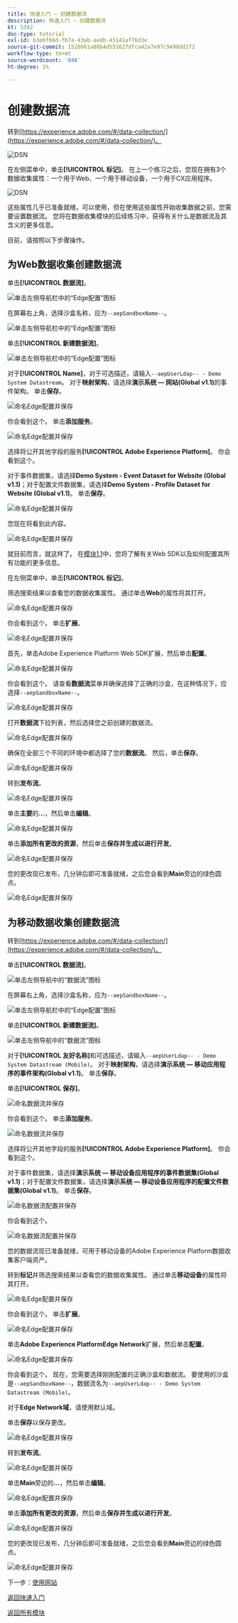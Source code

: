 ```yaml
---
title: 快速入门 — 创建数据流
description: 快速入门 — 创建数据流
kt: 5342
doc-type: tutorial
exl-id: b3e6f66d-fb7a-43ab-aedb-45141af76d3e
source-git-commit: 1526661a80b4d551627dfca42a7e97c9498dd1f2
workflow-type: tm+mt
source-wordcount: '848'
ht-degree: 1%

---
```


# 创建数据流

转到[https://experience.adobe.com/#/data-collection/](https://experience.adobe.com/#/data-collection/)。

![DSN](./images/launchprop.png)

在左侧菜单中，单击&#x200B;**[!UICONTROL 标记]**。 在上一个练习之后，您现在拥有3个数据收集属性：一个用于Web、一个用于移动设备，一个用于CX应用程序。

![DSN](./images/launchprop1.png)

这些属性几乎已准备就绪，可以使用，但在使用这些属性开始收集数据之前，您需要设置数据流。 您将在数据收集模块的后续练习中，获得有关什么是数据流及其含义的更多信息。

目前，请按照以下步骤操作。

## 为Web数据收集创建数据流

单击&#x200B;**[!UICONTROL 数据流]**。

![单击左侧导航栏中的“Edge配置”图标](./images/edgeconfig1a.png)

在屏幕右上角，选择沙盒名称，应为`--aepSandboxName--`。

![单击左侧导航栏中的“Edge配置”图标](./images/edgeconfig1b.png)

单击&#x200B;**[!UICONTROL 新建数据流]**。

![单击左侧导航栏中的“Edge配置”图标](./images/edgeconfig1.png)

对于&#x200B;**[!UICONTROL Name]**，对于可选描述，请输入`--aepUserLdap-- - Demo System Datastream`。 对于&#x200B;**映射架构**，请选择&#x200B;**演示系统 — 网站(Global v1.1)**&#x200B;的事件架构。 单击&#x200B;**保存**。

![命名Edge配置并保存](./images/edgeconfig2.png)

你会看到这个。 单击&#x200B;**添加服务**。

![命名Edge配置并保存](./images/edgeconfig3.png)

选择将公开其他字段的服务&#x200B;**[!UICONTROL Adobe Experience Platform]**。 你会看到这个。

对于事件数据集，请选择&#x200B;**Demo System - Event Dataset for Website (Global v1.1)**；对于配置文件数据集，请选择&#x200B;**Demo System - Profile Dataset for Website (Global v1.1)**。 单击&#x200B;**保存**。

![命名Edge配置并保存](./images/edgeconfig4.png)

您现在将看到此内容。

![命名Edge配置并保存](./images/edgeconfig5.png)

就目前而言，就这样了。 在[模块1.1](./../../../modules/datacollection/module1.1/data-ingestion-launch-web-sdk.md)中，您将了解有关Web SDK以及如何配置其所有功能的更多信息。

在左侧菜单中，单击&#x200B;**[!UICONTROL 标记]**。

筛选搜索结果以查看您的数据收集属性。 通过单击&#x200B;**Web**&#x200B;的属性将其打开。

![命名Edge配置并保存](./images/edgeconfig10a.png)

你会看到这个。 单击&#x200B;**扩展**。

![命名Edge配置并保存](./images/edgeconfig11.png)

首先，单击Adobe Experience Platform Web SDK扩展，然后单击&#x200B;**配置**。

![命名Edge配置并保存](./images/edgeconfig12.png)

你会看到这个。 请查看&#x200B;**数据流**&#x200B;菜单并确保选择了正确的沙盒，在这种情况下，应选择`--aepSandboxName--`。

![命名Edge配置并保存](./images/edgeconfig12a.png)

打开&#x200B;**数据流**&#x200B;下拉列表，然后选择您之前创建的数据流。

![命名Edge配置并保存](./images/edgeconfig13.png)

确保在全部三个不同的环境中都选择了您的&#x200B;**数据流**。 然后，单击&#x200B;**保存**。

![命名Edge配置并保存](./images/edgeconfig14.png)

转到&#x200B;**发布流**。

![命名Edge配置并保存](./images/edgeconfig15.png)

单击&#x200B;**主要**&#x200B;的&#x200B;**...**，然后单击&#x200B;**编辑**。

![命名Edge配置并保存](./images/edgeconfig16.png)

单击&#x200B;**添加所有更改的资源**，然后单击&#x200B;**保存并生成以进行开发**。

![命名Edge配置并保存](./images/edgeconfig17.png)

您的更改现已发布，几分钟后即可准备就绪，之后您会看到&#x200B;**Main**&#x200B;旁边的绿色圆点。

![命名Edge配置并保存](./images/edgeconfig17a.png)

## 为移动数据收集创建数据流

转到[https://experience.adobe.com/#/data-collection/](https://experience.adobe.com/#/data-collection/)。

单击&#x200B;**[!UICONTROL 数据流]**。

![单击左侧导航中的“数据流”图标](./images/edgeconfig1a.png)

在屏幕右上角，选择沙盒名称，应为`--aepSandboxName--`。

![单击左侧导航栏中的“Edge配置”图标](./images/edgeconfig1b.png)

单击&#x200B;**[!UICONTROL 新建数据流]**。

![单击左侧导航中的“数据流”图标](./images/edgeconfig1.png)

对于&#x200B;**[!UICONTROL 友好名称]**&#x200B;和可选描述，请输入`--aepUserLdap-- - Demo System Datastream (Mobile)`。 对于&#x200B;**映射架构**，请选择&#x200B;**演示系统 — 移动应用程序的事件架构(Global v1.1)**。 单击&#x200B;**保存**。

单击&#x200B;**[!UICONTROL 保存]**。

![命名数据流并保存](./images/edgeconfig2m.png)

你会看到这个。 单击&#x200B;**添加服务**。

![命名数据流并保存](./images/edgeconfig3m.png)

选择将公开其他字段的服务&#x200B;**[!UICONTROL Adobe Experience Platform]**。 你会看到这个。

对于事件数据集，请选择&#x200B;**演示系统 — 移动设备应用程序的事件数据集(Global v1.1)**；对于配置文件数据集，请选择&#x200B;**演示系统 — 移动设备应用程序的配置文件数据集(Global v1.1)**。 单击&#x200B;**保存**。

![命名数据流配置并保存](./images/edgeconfig4m.png)

你会看到这个。

![命名数据流配置并保存](./images/edgeconfig5m.png)

您的数据流现已准备就绪，可用于移动设备的Adobe Experience Platform数据收集客户端资产。

转到&#x200B;**标记**&#x200B;并筛选搜索结果以查看您的数据收集属性。 通过单击&#x200B;**移动设备**&#x200B;的属性将其打开。

![命名Edge配置并保存](./images/edgeconfig10am.png)

你会看到这个。 单击&#x200B;**扩展**。

![命名Edge配置并保存](./images/edgeconfig11m.png)

单击&#x200B;**Adobe Experience PlatformEdge Network**&#x200B;扩展，然后单击&#x200B;**配置**。

![命名Edge配置并保存](./images/edgeconfig12m.png)

你会看到这个。 现在，您需要选择刚刚配置的正确沙盒和数据流。 要使用的沙盒是`--aepSandboxName--`，数据流名为`--aepUserLdap-- - Demo System Datastream (Mobile)`。

对于&#x200B;**Edge Network域**，请使用默认域。

单击&#x200B;**保存**&#x200B;以保存更改。

![命名Edge配置并保存](./images/edgeconfig13m.png)

转到&#x200B;**发布流**。

![命名Edge配置并保存](./images/edgeconfig15m.png)

单击&#x200B;**Main**&#x200B;旁边的&#x200B;**...**，然后单击&#x200B;**编辑**。

![命名Edge配置并保存](./images/edgeconfig16m.png)

单击&#x200B;**添加所有更改的资源**，然后单击&#x200B;**保存并生成以进行开发**。

![命名Edge配置并保存](./images/edgeconfig17m.png)

您的更改现已发布，几分钟后即可准备就绪，之后您会看到&#x200B;**Main**&#x200B;旁边的绿色圆点。

![命名Edge配置并保存](./images/edgeconfig17ma.png)

下一步：[使用网站](./ex4.md)

[返回快速入门](./getting-started.md)

[返回所有模块](./../../../overview.md)

